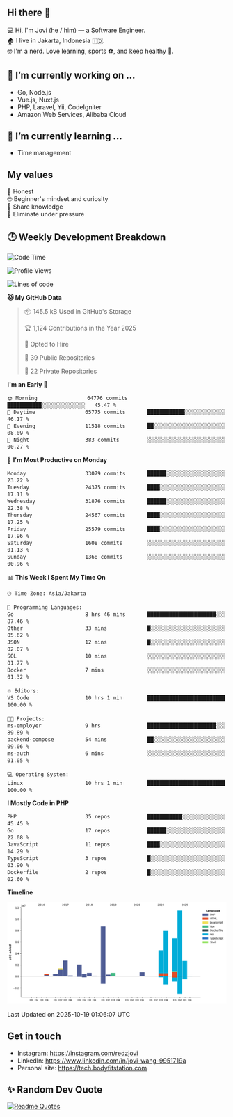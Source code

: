 ## Hi there 👋
💻 Hi, I'm Jovi (he / him) — a Software Engineer.\
🏠 I live in Jakarta, Indonesia 🇮🇩.\
🤓 I'm a nerd. Love learning, sports ⚽️, and keep healthy 🧘.

## 🔭 I’m currently working on ...
- Go, Node.js
- Vue.js, Nuxt.js
- PHP, Laravel, Yii, CodeIgniter
- Amazon Web Services, Alibaba Cloud

## 🌱 I’m currently learning ...
- Time management

## My values
💖 Honest\
🤓 Beginner's mindset and curiosity\
🙌 Share knowledge\
🧘 Eliminate under pressure

## 🕒 Weekly Development Breakdown
<!--START_SECTION:waka-->
![Code Time](http://img.shields.io/badge/Code%20Time-5%2C873%20hrs%2026%20mins-blue)

![Profile Views](http://img.shields.io/badge/Profile%20Views-90-blue)

![Lines of code](https://img.shields.io/badge/From%20Hello%20World%20I%27ve%20Written-51.6%20million%20lines%20of%20code-blue)

**🐱 My GitHub Data** 

> 📦 145.5 kB Used in GitHub's Storage 
 > 
> 🏆 1,124 Contributions in the Year 2025
 > 
> 💼 Opted to Hire
 > 
> 📜 39 Public Repositories 
 > 
> 🔑 22 Private Repositories 
 > 
**I'm an Early 🐤** 

```text
🌞 Morning                64776 commits       ███████████░░░░░░░░░░░░░░   45.47 % 
🌆 Daytime                65775 commits       ████████████░░░░░░░░░░░░░   46.17 % 
🌃 Evening                11518 commits       ██░░░░░░░░░░░░░░░░░░░░░░░   08.09 % 
🌙 Night                  383 commits         ░░░░░░░░░░░░░░░░░░░░░░░░░   00.27 % 
```
📅 **I'm Most Productive on Monday** 

```text
Monday                   33079 commits       ██████░░░░░░░░░░░░░░░░░░░   23.22 % 
Tuesday                  24375 commits       ████░░░░░░░░░░░░░░░░░░░░░   17.11 % 
Wednesday                31876 commits       ██████░░░░░░░░░░░░░░░░░░░   22.38 % 
Thursday                 24567 commits       ████░░░░░░░░░░░░░░░░░░░░░   17.25 % 
Friday                   25579 commits       ████░░░░░░░░░░░░░░░░░░░░░   17.96 % 
Saturday                 1608 commits        ░░░░░░░░░░░░░░░░░░░░░░░░░   01.13 % 
Sunday                   1368 commits        ░░░░░░░░░░░░░░░░░░░░░░░░░   00.96 % 
```


📊 **This Week I Spent My Time On** 

```text
🕑︎ Time Zone: Asia/Jakarta

💬 Programming Languages: 
Go                       8 hrs 46 mins       ██████████████████████░░░   87.46 % 
Other                    33 mins             █░░░░░░░░░░░░░░░░░░░░░░░░   05.62 % 
JSON                     12 mins             █░░░░░░░░░░░░░░░░░░░░░░░░   02.07 % 
SQL                      10 mins             ░░░░░░░░░░░░░░░░░░░░░░░░░   01.77 % 
Docker                   7 mins              ░░░░░░░░░░░░░░░░░░░░░░░░░   01.32 % 

🔥 Editors: 
VS Code                  10 hrs 1 min        █████████████████████████   100.00 % 

🐱‍💻 Projects: 
ms-employer              9 hrs               ██████████████████████░░░   89.89 % 
backend-compose          54 mins             ██░░░░░░░░░░░░░░░░░░░░░░░   09.06 % 
ms-auth                  6 mins              ░░░░░░░░░░░░░░░░░░░░░░░░░   01.05 % 

💻 Operating System: 
Linux                    10 hrs 1 min        █████████████████████████   100.00 % 
```

**I Mostly Code in PHP** 

```text
PHP                      35 repos            ███████████░░░░░░░░░░░░░░   45.45 % 
Go                       17 repos            ██████░░░░░░░░░░░░░░░░░░░   22.08 % 
JavaScript               11 repos            ████░░░░░░░░░░░░░░░░░░░░░   14.29 % 
TypeScript               3 repos             █░░░░░░░░░░░░░░░░░░░░░░░░   03.90 % 
Dockerfile               2 repos             █░░░░░░░░░░░░░░░░░░░░░░░░   02.60 % 
```



**Timeline**

![Lines of Code chart](https://raw.githubusercontent.com/redzjovi/redzjovi/master/assets/bar_graph.png)


 Last Updated on 2025-10-19 01:06:07 UTC
<!--END_SECTION:waka-->

## Get in touch
- Instagram: https://instagram.com/redzjovi
- LinkedIn: https://www.linkedin.com/in/jovi-wang-9951719a
- Personal site: https://tech.bodyfitstation.com

## ✨ Random Dev Quote
[![Readme Quotes](https://quotes-github-readme.vercel.app/api?type=horizontal&border=true)](https://github.com/piyushsuthar/github-readme-quotes)
